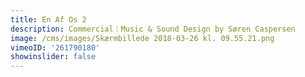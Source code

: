 ```yaml
---
title: En Af Os 2
description: Commercial︱Music & Sound Design by Søren Caspersen
image: /cms/images/Skærmbillede 2018-03-26 kl. 09.55.21.png
vimeoID: '261790180'
showinslider: false
---
```



